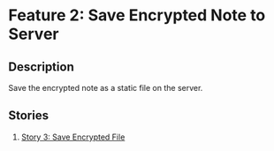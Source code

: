 # Feature 2: Save Encrypted Note to Server

## Description

Save the encrypted note as a static file on the server.

## Stories

1. [Story 3: Save Encrypted File](story-3/story-3.md)
